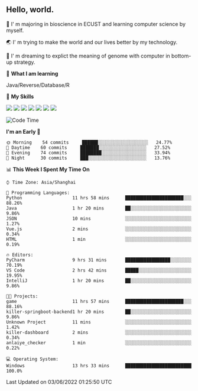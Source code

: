 ## Hello, world.

🏫 I' m majoring in bioscience in ECUST and learning computer science by myself.

🌏 I' m trying to make the world and our lives better by my technology.

🧬 I' m dreaming to explict the meaning of genome with computer in bottom-up strategy.

🔡 **What I am learning**

Java/Reverse/Database/R

🌟 **My Skills**

![](https://img.shields.io/badge/-Python-FFD43B?logo=python&labelColor=306998&logoColor=FFF)
![](https://img.shields.io/badge/-Linux-000000?logo=Linux&logoColor=fff)
![](https://img.shields.io/badge/-Docker-FFF?logo=Docker&labelColor=2496ED&logoColor=fff)
![](https://img.shields.io/badge/-Java-f89820?logo=java&labelColor=5382a1&logoColor=fff)
![](https://img.shields.io/badge/-MySQL-00758F?logo=mysql&labelColor=F29111&logoColor=FFF)
![](https://img.shields.io/badge/-Vue-34495E?logo=vue.js&labelColor=41B883&logoColor=FFF)
![](https://img.shields.io/badge/-SpringBoot-FFF?logo=SpringBoot&labelColor=6DB33F&logoColor=FFF)

<!--START_SECTION:waka-->
![Code Time](http://img.shields.io/badge/Code%20Time-0%20secs-blue)

**I'm an Early 🐤** 

```text
🌞 Morning    54 commits     ██████░░░░░░░░░░░░░░░░░░░   24.77% 
🌆 Daytime    60 commits     ███████░░░░░░░░░░░░░░░░░░   27.52% 
🌃 Evening    74 commits     ████████░░░░░░░░░░░░░░░░░   33.94% 
🌙 Night      30 commits     ███░░░░░░░░░░░░░░░░░░░░░░   13.76%

```


📊 **This Week I Spent My Time On** 

```text
⌚︎ Time Zone: Asia/Shanghai

💬 Programming Languages: 
Python                   11 hrs 58 mins      ██████████████████████░░░   88.26% 
Java                     1 hr 20 mins        ██░░░░░░░░░░░░░░░░░░░░░░░   9.86% 
JSON                     10 mins             ░░░░░░░░░░░░░░░░░░░░░░░░░   1.27% 
Vue.js                   2 mins              ░░░░░░░░░░░░░░░░░░░░░░░░░   0.34% 
HTML                     1 min               ░░░░░░░░░░░░░░░░░░░░░░░░░   0.19%

🔥 Editors: 
PyCharm                  9 hrs 31 mins       █████████████████░░░░░░░░   70.19% 
VS Code                  2 hrs 42 mins       █████░░░░░░░░░░░░░░░░░░░░   19.95% 
IntelliJ                 1 hr 20 mins        ██░░░░░░░░░░░░░░░░░░░░░░░   9.86%

🐱‍💻 Projects: 
game                     11 hrs 57 mins      ██████████████████████░░░   88.16% 
killer-springboot-backend1 hr 20 mins        ██░░░░░░░░░░░░░░░░░░░░░░░   9.86% 
Unknown Project          11 mins             ░░░░░░░░░░░░░░░░░░░░░░░░░   1.42% 
killer-dashboard         2 mins              ░░░░░░░░░░░░░░░░░░░░░░░░░   0.34% 
anlaiye_checker          1 min               ░░░░░░░░░░░░░░░░░░░░░░░░░   0.22%

💻 Operating System: 
Windows                  13 hrs 33 mins      █████████████████████████   100.0%

```


 Last Updated on 03/06/2022 01:25:50 UTC
<!--END_SECTION:waka-->


<!--
**Shigure19/Shigure19** is a ✨ _special_ ✨ repository because its `README.md` (this file) appears on your GitHub profile.

Here are some ideas to get you started:

- 🔭 I’m currently working on ...
- 🌱 I’m currently learning ...
- 👯 I’m looking to collaborate on ...
- 🤔 I’m looking for help with ...
- 💬 Ask me about ...
- 📫 How to reach me: ...
- 😄 Pronouns: ...
- ⚡ Fun fact: ...
-->
